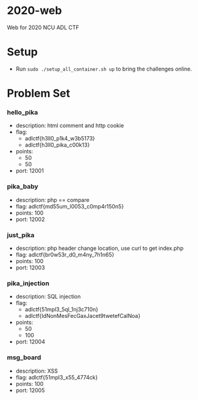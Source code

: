 # 2020-web

Web for 2020 NCU ADL CTF

# Setup

- Run `sudo ./setup_all_container.sh up` to bring the challenges online.

 
# Problem Set
### hello_pika
- description: html comment and http cookie
- flag:
    - adlctf{h3ll0_p1k4_w3b5173}
    - adlctf{h3ll0_pika_c00k13}
- points:
    - 50
    - 50
- port: 12001

### pika_baby
- description: php == compare
- flag: adlctf{md55um_l0053_c0mp4r150n5}
- points: 100
- port: 12002

### just_pika
- description: php header change location, use curl to get index.php
- flag: adlctf{br0w53r_d0_m4ny_7h1n65}
- points: 100
- port: 12003

### pika_injection
- description: SQL injection
- flag:
    - adlctf{51mpl3_5ql_1nj3c710n}
    - adlctf{IdNonMesFecGaxJacet9twetefCalNoa}
- points: 
    - 50
    - 100
- port: 12004

### msg_board
- description: XSS
- flag: adlctf{51mpl3_x55_4774ck}
- points: 100
- port: 12005

